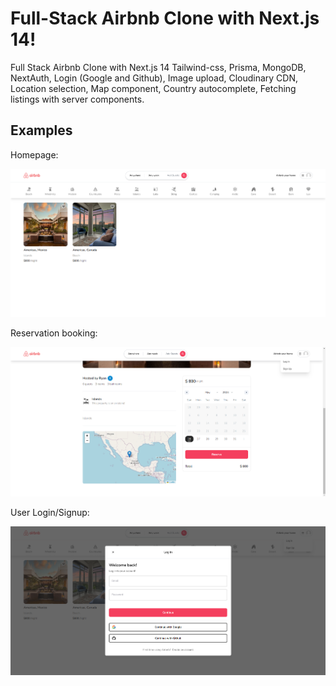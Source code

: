 # Full-Stack Airbnb Clone with Next.js 14!

Full Stack Airbnb Clone with Next.js 14 Tailwind-css, Prisma, MongoDB, NextAuth,  Login (Google and Github), Image upload, Cloudinary CDN, Location selection, Map component, Country autocomplete, Fetching listings with server components.

## Examples
Homepage:
<div align="center">
<img src='./Demo/image1.png' alt='image'/>
</div>

Reservation booking:
<div align="center">
<img src='./Demo/image2.png' alt='image'/>
</div>

User Login/Signup:
<div align="center">
<img src='./Demo/image3.png' alt='image'/>
</div>
